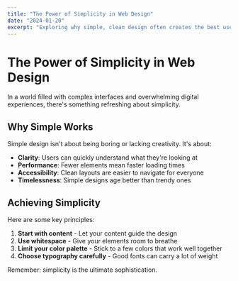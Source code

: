 ```yaml
---
title: "The Power of Simplicity in Web Design"
date: "2024-01-20"
excerpt: "Exploring why simple, clean design often creates the best user experiences and how to achieve it in your own projects."
---
```


# The Power of Simplicity in Web Design

In a world filled with complex interfaces and overwhelming digital experiences, there's something refreshing about simplicity.

## Why Simple Works

Simple design isn't about being boring or lacking creativity. It's about:

- **Clarity**: Users can quickly understand what they're looking at
- **Performance**: Fewer elements mean faster loading times
- **Accessibility**: Clean layouts are easier to navigate for everyone
- **Timelessness**: Simple designs age better than trendy ones

## Achieving Simplicity

Here are some key principles:

1. **Start with content** - Let your content guide the design
2. **Use whitespace** - Give your elements room to breathe
3. **Limit your color palette** - Stick to a few colors that work well together
4. **Choose typography carefully** - Good fonts can carry a lot of weight

Remember: simplicity is the ultimate sophistication.
